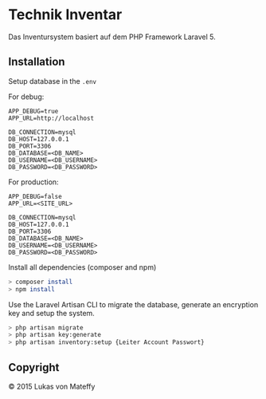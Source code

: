 # Technik Inventar

Das Inventursystem basiert auf dem PHP Framework Laravel 5.

## Installation

Setup database in the `.env`

For debug:
```
APP_DEBUG=true
APP_URL=http://localhost

DB_CONNECTION=mysql
DB_HOST=127.0.0.1
DB_PORT=3306
DB_DATABASE=<DB_NAME>
DB_USERNAME=<DB_USERNAME>
DB_PASSWORD=<DB_PASSWORD>
```

For production:
```
APP_DEBUG=false
APP_URL=<SITE_URL>

DB_CONNECTION=mysql
DB_HOST=127.0.0.1
DB_PORT=3306
DB_DATABASE=<DB_NAME>
DB_USERNAME=<DB_USERNAME>
DB_PASSWORD=<DB_PASSWORD>
```

Install all dependencies (composer and npm)
```sh
> composer install
> npm install
```

Use the Laravel Artisan CLI to migrate the database, generate an encryption key and setup the system.
```sh
> php artisan migrate
> php artisan key:generate
> php artisan inventory:setup {Leiter Account Passwort}
```
## Copyright

© 2015 Lukas von Mateffy
